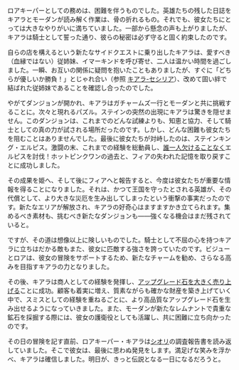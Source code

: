 <!-- title: タナキシャ・カリア -->
<!-- status: 生存 -->

ロアキーパーとしての務めは、困難を伴うものでした。英雄たちの残した日誌をキアラとモーダンが読み解く作業は、骨の折れるもの。それでも、彼女たちにとっては大きなやりがいに満ちていました。一部から懸念の声も上がりましたが、キアラは騎士として誓った通り、彼らの秘密は必ず守ると固く約束したのです。

自らの店を構えるという新たなサイドクエストに乗り出したキアラは、愛すべき（血縁ではない）従姉妹、イマーキンドを呼び寄せ、二人は温かい時間を過ごしました。一瞬、お互いの関係に疑問を抱いたこともありましたが、すぐに「どちらが優しいか勝負！」とじゃれ合い（参照 [キアラ-セシリア](#edge:cecilia-kiara)）、改めて固い絆で結ばれた従姉妹であることを確認し合ったのでした。

やがてダンジョンが開かれ、キアラはガチャームズ一行とモーダンと共に挑戦することに。次々と現れるパズル。ステインの突然の出現にキアラは驚きを隠せません。このダンジョンは、これまでのどんな試練よりも、知恵と協力、そして騎士としての真の力が試される場所だったのです。しかし、どんな困難も彼女たちを阻むことはありませんでした。最後に彼女たちが対峙したのは、ステインキング・エルピス。激闘の末、これまでの経験を総動員し、[誰一人欠けることなく](https://youtu.be/R23_uw22SK0?t=5662)エルピスを討伐！ホットピンクワンの過去と、フィアの失われた記憶を取り戻すことに成功しました。

その成果を姫へ、そして後にフィアへと報告すると、今度は彼女たちが重要な情報を得ることになりました。それは、かつて王国を守ったとされる英雄が、その代償として、より大きな災厄を生み出してしまったという衝撃の事実だったのです。新たなエリアが解放され、キアラの好奇心はますますかき立てられます。集めるべき素材も、挑むべき新たなダンジョンも――強くなる機会はまだ残されていると。

ですが、その道は想像以上に険しいものでした。騎士として不屈の心を持つキアラに立ちはだかる敵もまた、彼女に匹敵する強さを誇っていたのです。ビジューとロアは、彼女の冒険をサポートするため、新たなチャームを勧め、さらなる高みを目指すキアラの力となりました。

その後、キアラは商人としての経験を発揮し、[アップグレード石を大きく売り上げる](https://youtu.be/R23_uw22SK0?t=7392)ことに成功。顧客も着実に増え、質素ながらも確かな財産を築き上げていく中で、スミスとしての経験を重ねるごとに、より高品質なアップグレード石を生み出せるようになっていきました。また、モーダンが新たなレムナントで貴重な鉱石を採掘する際には、彼女の護衛役としても活躍し、共に困難に立ち向かったのです。

その日の冒険を記す直前、ロアキーパー・キアラは[シオリ](https://youtu.be/R23_uw22SK0?t=14775)の調査報告書を読み返していました。そこで彼女は、最後に思わぬ発見をします。満足げな笑みを浮かべ、キアラは確信しました。明日が、きっと伝説となる一日になるだろうと。